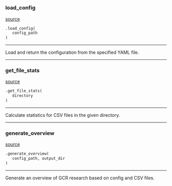 #


### load_config
[source](https://github.com/allfed/gcr-resilience-map/blob/master/src/generate_overview.py/#L8)
```python
.load_config(
   config_path
)
```

---
Load and return the configuration from the specified YAML file.

----


### get_file_stats
[source](https://github.com/allfed/gcr-resilience-map/blob/master/src/generate_overview.py/#L13)
```python
.get_file_stats(
   directory
)
```

---
Calculate statistics for CSV files in the given directory.

----


### generate_overview
[source](https://github.com/allfed/gcr-resilience-map/blob/master/src/generate_overview.py/#L28)
```python
.generate_overview(
   config_path, output_dir
)
```

---
Generate an overview of GCR research based on config and CSV files.
